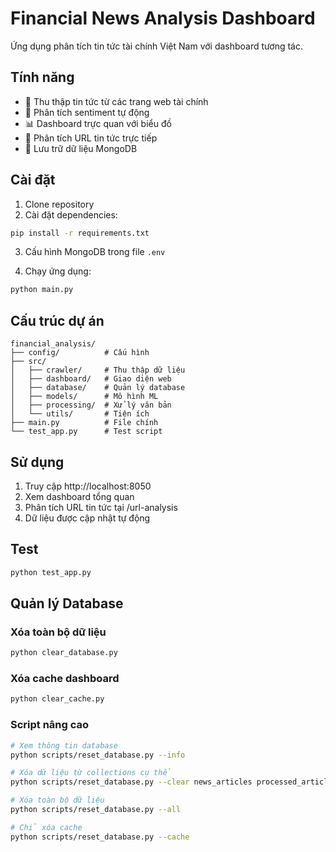 # Financial News Analysis Dashboard

Ứng dụng phân tích tin tức tài chính Việt Nam với dashboard tương tác.

## Tính năng

- 📰 Thu thập tin tức từ các trang web tài chính
- 🤖 Phân tích sentiment tự động
- 📊 Dashboard trực quan với biểu đồ
- 🔗 Phân tích URL tin tức trực tiếp
- 💾 Lưu trữ dữ liệu MongoDB

## Cài đặt

1. Clone repository
2. Cài đặt dependencies:
```bash
pip install -r requirements.txt
```

3. Cấu hình MongoDB trong file `.env`

4. Chạy ứng dụng:
```bash
python main.py
```

## Cấu trúc dự án

```
financial_analysis/
├── config/          # Cấu hình
├── src/
│   ├── crawler/     # Thu thập dữ liệu
│   ├── dashboard/   # Giao diện web
│   ├── database/    # Quản lý database
│   ├── models/      # Mô hình ML
│   ├── processing/  # Xử lý văn bản
│   └── utils/       # Tiện ích
├── main.py          # File chính
└── test_app.py      # Test script
```

## Sử dụng

1. Truy cập http://localhost:8050
2. Xem dashboard tổng quan
3. Phân tích URL tin tức tại /url-analysis
4. Dữ liệu được cập nhật tự động

## Test

```bash
python test_app.py
```

## Quản lý Database

### Xóa toàn bộ dữ liệu
```bash
python clear_database.py
```

### Xóa cache dashboard
```bash
python clear_cache.py
```

### Script nâng cao
```bash
# Xem thông tin database
python scripts/reset_database.py --info

# Xóa dữ liệu từ collections cụ thể
python scripts/reset_database.py --clear news_articles processed_articles

# Xóa toàn bộ dữ liệu
python scripts/reset_database.py --all

# Chỉ xóa cache
python scripts/reset_database.py --cache
```